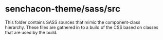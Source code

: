# senchacon-theme/sass/src

This folder contains SASS sources that mimic the component-class hierarchy. These files
are gathered in to a build of the CSS based on classes that are used by the build.
